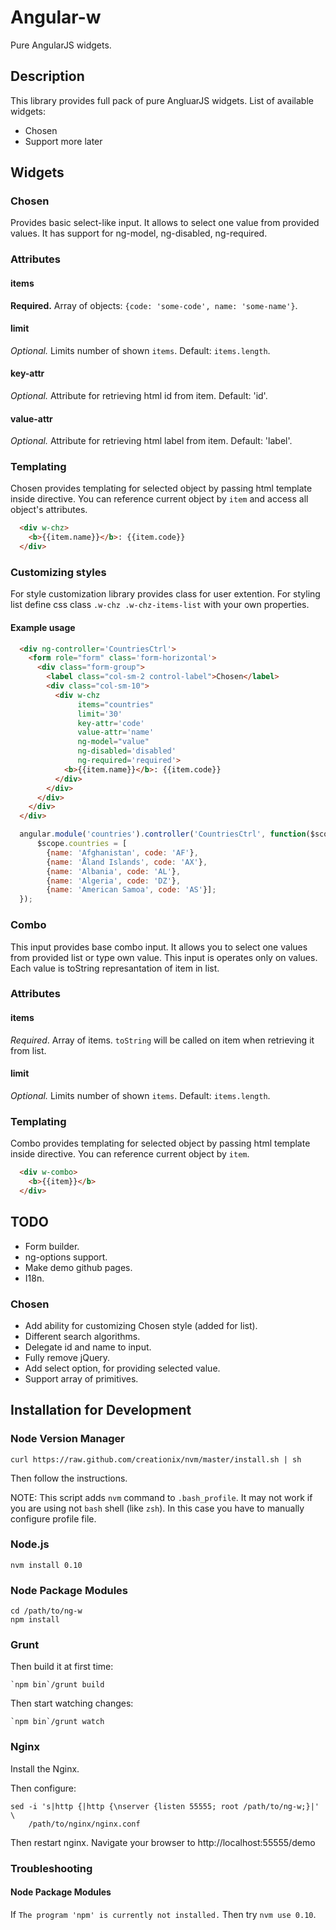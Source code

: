 Angular-w
====

Pure AngularJS widgets.

Description
----------

This library provides full pack of pure AngluarJS widgets.
List of available widgets:
  * Chosen
  * Support more later

Widgets
-------

### Chosen
Provides basic select-like input. It allows to select
one value from provided values. It has support for ng-model,
ng-disabled, ng-required.

### Attributes
#### items
**Required.**
Array of objects: `{code: 'some-code', name: 'some-name'}`.

#### limit
*Optional.*
Limits number of shown `items`. Default: `items.length`.

#### key-attr
*Optional.*
Attribute for retrieving html id from item. Default: 'id'.

#### value-attr
*Optional.*
Attribute for retrieving html label from item. Default: 'label'.

### Templating
Chosen provides templating for selected object by passing html
template inside directive.  You can reference current object by
`item` and access all object's attributes.
```html
  <div w-chz>
    <b>{{item.name}}</b>: {{item.code}}
  </div>
```

### Customizing styles
For style customization library provides class
for user extention. For styling list define css
class `.w-chz .w-chz-items-list` with your own properties.

#### Example usage
```html
  <div ng-controller='CountriesCtrl'>
    <form role="form" class='form-horizontal'> 
      <div class="form-group">
        <label class="col-sm-2 control-label">Chosen</label>
        <div class="col-sm-10">
          <div w-chz
               items="countries"
               limit='30'
               key-attr='code'
               value-attr='name'
               ng-model="value"
               ng-disabled='disabled'
               ng-required='required'>
            <b>{{item.name}}</b>: {{item.code}}
          </div>
        </div>
      </div>
    </div>
  </div>
```

```javascript
  angular.module('countries').controller('CountriesCtrl', function($scope) {
      $scope.countries = [
        {name: 'Afghanistan', code: 'AF'},
        {name: 'Åland Islands', code: 'AX'},
        {name: 'Albania', code: 'AL'},
        {name: 'Algeria', code: 'DZ'},
        {name: 'American Samoa', code: 'AS'}];
  });
```

### Combo
This input provides base combo input. It allows you
to select one values from provided list or type own value.
This input is operates only on values. Each value is toString
represantation of item in list.

### Attributes
#### items
*Required*.
Array of items. `toString` will be called on item when retrieving it
from list.

#### limit
*Optional.*
Limits number of shown `items`. Default: `items.length`.

### Templating
Combo provides templating for selected object by passing html
template inside directive.  You can reference current object by
`item`.
```html
  <div w-combo>
    <b>{{item}}</b>
  </div>
```

TODO
----
  * Form builder.
  * ng-options support.
  * Make demo github pages.
  * I18n.

### Chosen
 * Add ability for customizing Chosen style (added for list).
 * Different search algorithms.
 * Delegate id and name to input.
 * Fully remove jQuery.
 * Add select option, for providing selected value.
 * Support array of primitives.

Installation for Development
-----------

### Node Version Manager

    curl https://raw.github.com/creationix/nvm/master/install.sh | sh

Then follow the instructions.

NOTE: This script adds `nvm` command to `.bash_profile`. It may not work if you are using not `bash` shell
(like `zsh`). In this case you have to manually configure profile file.

### Node.js

    nvm install 0.10

### Node Package Modules

    cd /path/to/ng-w
    npm install

### Grunt

Then build it at first time:

    `npm bin`/grunt build

Then start watching changes:

    `npm bin`/grunt watch

### Nginx

Install the Nginx.

Then configure:

    sed -i 's|http {|http {\nserver {listen 55555; root /path/to/ng-w;}|' \
        /path/to/nginx/nginx.conf

Then restart nginx. Navigate your browser to http://localhost:55555/demo

### Troubleshooting

#### Node Package Modules

If `The program 'npm' is currently not installed.`
Then try `nvm use 0.10`.
